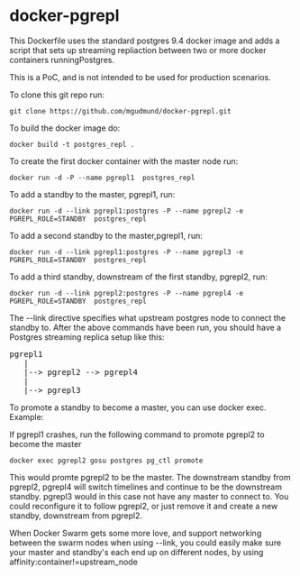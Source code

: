 # docker-pgrepl

This Dockerfile uses the standard postgres 9.4 docker image and adds a script that sets up streaming repliaction between two or more docker containers runningPostgres.

This is a PoC, and is not intended to be used for production scenarios. 

To clone this git repo run:

    git clone https://github.com/mgudmund/docker-pgrepl.git

To build the docker image do:

    docker build -t postgres_repl .

To create the first docker container with the master node run:

    docker run -d -P --name pgrepl1  postgres_repl 

To add a standby to the master, pgrepl1, run:

    docker run -d --link pgrepl1:postgres -P --name pgrepl2 -e PGREPL_ROLE=STANDBY  postgres_repl

To add a second standby to the master,pgrepl1, run:

    docker run -d --link pgrepl1:postgres -P --name pgrepl3 -e PGREPL_ROLE=STANDBY  postgres_repl

To add a third standby, downstream of the first standby, pgrepl2, run:

    docker run -d --link pgrepl2:postgres -P --name pgrepl4 -e PGREPL_ROLE=STANDBY  postgres_repl

The --link directive specifies what upstream postgres node to connect the standby to. 
After the above commands have been run, you should have a Postgres streaming replica setup like this:
<pre>
pgrepl1 
   |      
   |--> pgrepl2 --> pgrepl4
   |
   |--> pgrepl3
</pre>
To promote a standby to become a master, you can use docker exec. Example:

If pgrepl1 crashes, run the following command to promote pgrepl2 to become the master
  
    docker exec pgrepl2 gosu postgres pg_ctl promote

This would promte pgrepl2 to be the master. The downstream standby from pgrepl2, pgrepl4 will switch timelines and continue to be the downstream standby. 
pgrepl3 would in this case not have any master to connect to. You could reconfigure it to follow pgrepl2, or just remove it and create a new standby, downstream from pgrepl2.

When Docker Swarm gets some more love, and support networking between the swarm nodes when using --link, you could easily make sure your master and standby's each end up on different nodes, by using affinity:container!=upstream_node






